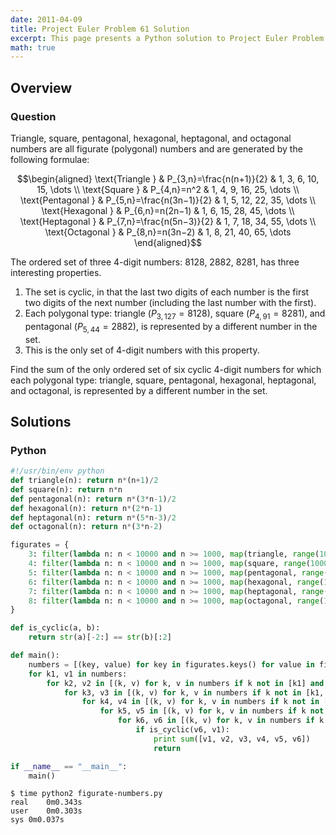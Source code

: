 ```yaml
---
date: 2011-04-09
title: Project Euler Problem 61 Solution
excerpt: This page presents a Python solution to Project Euler Problem 61.
math: true
---
```



## Overview


### Question

Triangle, square, pentagonal, hexagonal, heptagonal, and octagonal
numbers are all figurate (polygonal) numbers and are generated by the
following formulae:

$$\begin{aligned}
\text{Triangle } & P_{3,n}=\frac{n(n+1)}{2} & 1, 3, 6, 10, 15, \dots \\
\text{Square } & P_{4,n}=n^2 & 1, 4, 9, 16, 25, \dots \\
\text{Pentagonal } & P_{5,n}=\frac{n(3n−1)}{2} & 1, 5, 12, 22, 35, \dots \\
\text{Hexagonal } & P_{6,n}=n(2n−1) & 1, 6, 15, 28, 45, \dots \\
\text{Heptagonal } & P_{7,n}=\frac{n(5n−3)}{2} & 1, 7, 18, 34, 55, \dots \\
\text{Octagonal } & P_{8,n}=n(3n−2) & 1, 8, 21, 40, 65, \dots
\end{aligned}$$

The ordered set of three 4-digit numbers: 8128, 2882, 8281, has three
interesting properties.

1.  The set is cyclic, in that the last two digits of each number is the
    first two digits of the next number (including the last number with
    the first).
2.  Each polygonal type: triangle ($P_{3,127}=8128$), square
    ($P_{4,91}=8281$), and pentagonal ($P_{5,44}=2882$), is represented
    by a different number in the set.
3.  This is the only set of 4-digit numbers with this property.

Find the sum of the only ordered set of six cyclic 4-digit numbers for
which each polygonal type: triangle, square, pentagonal, hexagonal,
heptagonal, and octagonal, is represented by a different number in the
set.






## Solutions

### Python

```python
#!/usr/bin/env python
def triangle(n): return n*(n+1)/2
def square(n): return n*n
def pentagonal(n): return n*(3*n-1)/2
def hexagonal(n): return n*(2*n-1)
def heptagonal(n): return n*(5*n-3)/2
def octagonal(n): return n*(3*n-2)

figurates = {
    3: filter(lambda n: n < 10000 and n >= 1000, map(triangle, range(1000))),
    4: filter(lambda n: n < 10000 and n >= 1000, map(square, range(1000))),
    5: filter(lambda n: n < 10000 and n >= 1000, map(pentagonal, range(1000))),
    6: filter(lambda n: n < 10000 and n >= 1000, map(hexagonal, range(1000))),
    7: filter(lambda n: n < 10000 and n >= 1000, map(heptagonal, range(1000))),
    8: filter(lambda n: n < 10000 and n >= 1000, map(octagonal, range(1000)))
}

def is_cyclic(a, b):
    return str(a)[-2:] == str(b)[:2]

def main():
    numbers = [(key, value) for key in figurates.keys() for value in figurates[key]]
    for k1, v1 in numbers:
        for k2, v2 in [(k, v) for k, v in numbers if k not in [k1] and is_cyclic(v1, v)]:
            for k3, v3 in [(k, v) for k, v in numbers if k not in [k1, k2] and is_cyclic(v2, v)]:
                for k4, v4 in [(k, v) for k, v in numbers if k not in [k1, k2, k3] and is_cyclic(v3, v)]:
                    for k5, v5 in [(k, v) for k, v in numbers if k not in [k1, k2, k3, k4] and is_cyclic(v4, v)]:
                        for k6, v6 in [(k, v) for k, v in numbers if k not in [k1, k2, k3, k4, k5] and is_cyclic(v5, v)]:
                            if is_cyclic(v6, v1):
                                print sum([v1, v2, v3, v4, v5, v6])
                                return

if __name__ == "__main__":
    main()
```


```
$ time python2 figurate-numbers.py
real	0m0.343s
user	0m0.303s
sys	0m0.037s
```


